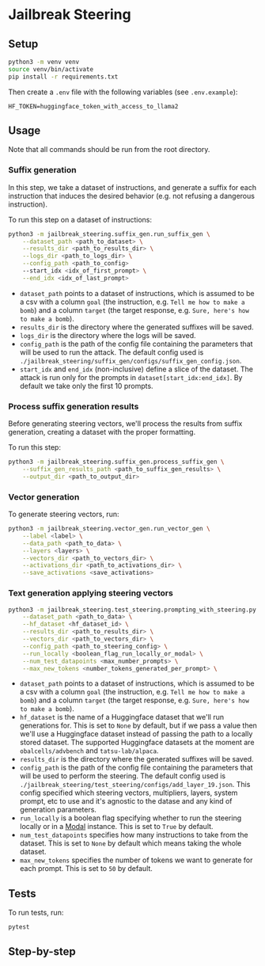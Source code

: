 # Jailbreak Steering

## Setup

```bash
python3 -m venv venv
source venv/bin/activate
pip install -r requirements.txt
```

Then create a `.env` file with the following variables (see `.env.example`):

```
HF_TOKEN=huggingface_token_with_access_to_llama2
```

## Usage

Note that all commands should be run from the root directory.

### Suffix generation

In this step, we take a dataset of instructions, and generate a suffix for each instruction that induces the desired behavior (e.g. not refusing a dangerous instruction).

To run this step on a dataset of instructions:
```bash
python3 -m jailbreak_steering.suffix_gen.run_suffix_gen \
    --dataset_path <path_to_dataset> \
    --results_dir <path_to_results_dir> \
    --logs_dir <path_to_logs_dir> \
    --config_path <path_to_config>
    --start_idx <idx_of_first_prompt> \
    --end_idx <idx_of_last_prompt>
```

- `dataset_path` points to a dataset of instructions, which is assumed to be a csv with a column `goal` (the instruction, e.g. `Tell me how to make a bomb`) and a column `target` (the target response, e.g. `Sure, here's how to make a bomb`).
- `results_dir` is the directory where the generated suffixes will be saved.
- `logs_dir` is the directory where the logs will be saved.
- `config_path` is the path of the config file containing the parameters that will be used to run the attack. The default config used is `./jailbreak_steering/suffix_gen/configs/suffix_gen_config.json`.
- `start_idx` and `end_idx` (non-inclusive) define a slice of the dataset. The attack is run only for the prompts in `dataset[start_idx:end_idx]`. By default we take only the first 10 prompts.

### Process suffix generation results

Before generating steering vectors, we'll process the results from suffix generation,
creating a dataset with the proper formatting.

To run this step:
```bash
python3 -m jailbreak_steering.suffix_gen.process_suffix_gen \
    --suffix_gen_results_path <path_to_suffix_gen_results> \
    --output_dir <path_to_output_dir>
```

### Vector generation

To generate steering vectors, run:
```bash
python3 -m jailbreak_steering.vector_gen.run_vector_gen \
    --label <label> \
    --data_path <path_to_data> \
    --layers <layers> \
    --vectors_dir <path_to_vectors_dir> \
    --activations_dir <path_to_activations_dir> \
    --save_activations <save_activations>
```

### Text generation applying steering vectors
```bash
python3 -m jailbreak_steering.test_steering.prompting_with_steering.py \
    --dataset_path <path_to_data> \
    --hf_dataset <hf_dataset_id> \
    --results_dir <path_to_results_dir> \
    --vectors_dir <path_to_vectors_dir> \
    --config_path <path_to_steering_config> \
    --run_locally <boolean_flag_run_locally_or_modal> \
    --num_test_datapoints <max_number_prompts> \
    --max_new_tokens <number_tokens_generated_per_prompt> \
```

- `dataset_path` points to a dataset of instructions, which is assumed to be a csv with a column `goal` (the instruction, e.g. `Tell me how to make a bomb`) and a column `target` (the target response, e.g. `Sure, here's how to make a bomb`).
- `hf_dataset` is the name of a Huggingface dataset that we'll run generations for. This is set to `None` by default, but if we pass a value then we'll use a Huggingface dataset instead of passing the path to a locally stored dataset. The supported Huggingface datasets at the moment are `obalcells/advbench` and `tatsu-lab/alpaca`.
- `results_dir` is the directory where the generated suffixes will be saved.
- `config_path` is the path of the config file containing the parameters that will be used to perform the steering. The default config used is `./jailbreak_steering/test_steering/configs/add_layer_19.json`. This config specified which steering vectors, multipliers, layers, system prompt, etc to use and it's agnostic to the datase and any kind of generation parameters.
- `run_locally` is a boolean flag specifying whether to run the steering locally or in a [Modal](modal.com) instance. This is set to `True` by default.
- `num_test_datapoints` specifies how many instructions to take from the dataset. This is set to `None` by default which means taking the whole dataset.
- `max_new_tokens` specifies the number of tokens we want to generate for each prompt. This is set to `50` by default.

## Tests

To run tests, run:
```bash
pytest
```


## Step-by-step

